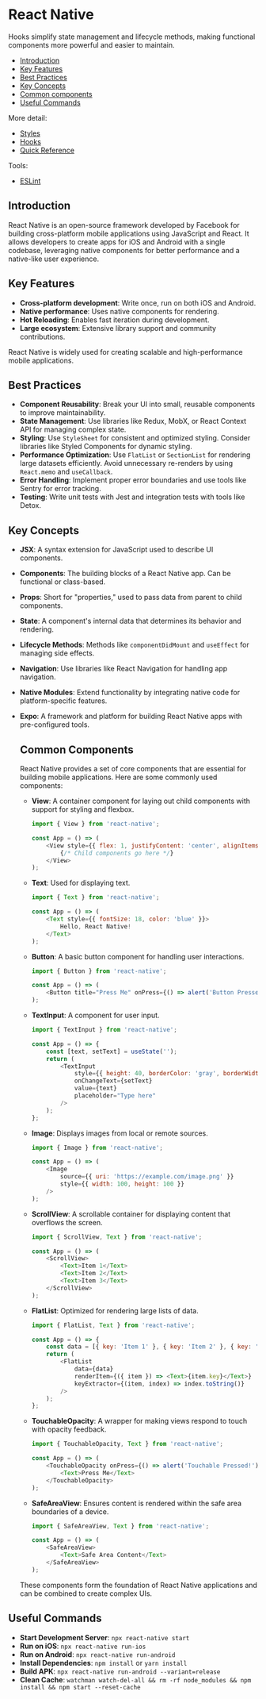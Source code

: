 # React Native

Hooks simplify state management and lifecycle methods, making functional components more powerful and easier to maintain.
- [Introduction](#introduction)
- [Key Features](#key-features)
- [Best Practices](#best-practices)
- [Key Concepts](#key-concepts)
- [Common components](#common-components)
- [Useful Commands](#useful-commands)

More detail:  
- [Styles](Styles/Styles.md) 
- [Hooks](Hooks.md)
- [Quick Reference](/React%20Native/QuickReference.md)

Tools:
- [ESLint](Tools/ESLint.md)

## Introduction
React Native is an open-source framework developed by Facebook for building cross-platform mobile applications using JavaScript and React. It allows developers to create apps for iOS and Android with a single codebase, leveraging native components for better performance and a native-like user experience.

## Key Features
- **Cross-platform development**: Write once, run on both iOS and Android.
- **Native performance**: Uses native components for rendering.
- **Hot Reloading**: Enables fast iteration during development.
- **Large ecosystem**: Extensive library support and community contributions.

React Native is widely used for creating scalable and high-performance mobile applications.

## Best Practices
- **Component Reusability**: Break your UI into small, reusable components to improve maintainability.
- **State Management**: Use libraries like Redux, MobX, or React Context API for managing complex state.
- **Styling**: Use `StyleSheet` for consistent and optimized styling. Consider libraries like Styled Components for dynamic styling.
- **Performance Optimization**: Use `FlatList` or `SectionList` for rendering large datasets efficiently. Avoid unnecessary re-renders by using `React.memo` and `useCallback`.
- **Error Handling**: Implement proper error boundaries and use tools like Sentry for error tracking.
- **Testing**: Write unit tests with Jest and integration tests with tools like Detox.

## Key Concepts
- **JSX**: A syntax extension for JavaScript used to describe UI components.
- **Components**: The building blocks of a React Native app. Can be functional or class-based.
- **Props**: Short for "properties," used to pass data from parent to child components.
- **State**: A component's internal data that determines its behavior and rendering.
- **Lifecycle Methods**: Methods like `componentDidMount` and `useEffect` for managing side effects.
- **Navigation**: Use libraries like React Navigation for handling app navigation.
- **Native Modules**: Extend functionality by integrating native code for platform-specific features.
- **Expo**: A framework and platform for building React Native apps with pre-configured tools.

    ## Common Components

    React Native provides a set of core components that are essential for building mobile applications. Here are some commonly used components:

    - **View**: A container component for laying out child components with support for styling and flexbox.
        ```javascript
        import { View } from 'react-native';

        const App = () => (
            <View style={{ flex: 1, justifyContent: 'center', alignItems: 'center' }}>
                {/* Child components go here */}
            </View>
        );
        ```

    - **Text**: Used for displaying text.
        ```javascript
        import { Text } from 'react-native';

        const App = () => (
            <Text style={{ fontSize: 18, color: 'blue' }}>
                Hello, React Native!
            </Text>
        );
        ```

    - **Button**: A basic button component for handling user interactions.
        ```javascript
        import { Button } from 'react-native';

        const App = () => (
            <Button title="Press Me" onPress={() => alert('Button Pressed!')} />
        );
        ```

    - **TextInput**: A component for user input.
        ```javascript
        import { TextInput } from 'react-native';

        const App = () => {
            const [text, setText] = useState('');
            return (
                <TextInput
                    style={{ height: 40, borderColor: 'gray', borderWidth: 1 }}
                    onChangeText={setText}
                    value={text}
                    placeholder="Type here"
                />
            );
        };
        ```

    - **Image**: Displays images from local or remote sources.
        ```javascript
        import { Image } from 'react-native';

        const App = () => (
            <Image
                source={{ uri: 'https://example.com/image.png' }}
                style={{ width: 100, height: 100 }}
            />
        );
        ```

    - **ScrollView**: A scrollable container for displaying content that overflows the screen.
        ```javascript
        import { ScrollView, Text } from 'react-native';

        const App = () => (
            <ScrollView>
                <Text>Item 1</Text>
                <Text>Item 2</Text>
                <Text>Item 3</Text>
            </ScrollView>
        );
        ```

    - **FlatList**: Optimized for rendering large lists of data.
        ```javascript
        import { FlatList, Text } from 'react-native';

        const App = () => {
            const data = [{ key: 'Item 1' }, { key: 'Item 2' }, { key: 'Item 3' }];
            return (
                <FlatList
                    data={data}
                    renderItem={({ item }) => <Text>{item.key}</Text>}
                    keyExtractor={(item, index) => index.toString()}
                />
            );
        };
        ```

    - **TouchableOpacity**: A wrapper for making views respond to touch with opacity feedback.
        ```javascript
        import { TouchableOpacity, Text } from 'react-native';

        const App = () => (
            <TouchableOpacity onPress={() => alert('Touchable Pressed!')}>
                <Text>Press Me</Text>
            </TouchableOpacity>
        );
        ```

    - **SafeAreaView**: Ensures content is rendered within the safe area boundaries of a device.
        ```javascript
        import { SafeAreaView, Text } from 'react-native';

        const App = () => (
            <SafeAreaView>
                <Text>Safe Area Content</Text>
            </SafeAreaView>
        );
        ```

    These components form the foundation of React Native applications and can be combined to create complex UIs.

## Useful Commands
- **Start Development Server**: `npx react-native start`
- **Run on iOS**: `npx react-native run-ios`
- **Run on Android**: `npx react-native run-android`
- **Install Dependencies**: `npm install` or `yarn install`
- **Build APK**: `npx react-native run-android --variant=release`
- **Clean Cache**: `watchman watch-del-all && rm -rf node_modules && npm install && npm start --reset-cache`
